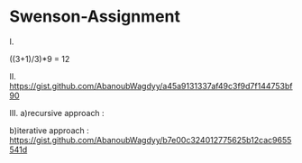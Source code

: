 # Swenson-Assignment

I.

((3+1)/3)*9 = 12

II.
https://gist.github.com/AbanoubWagdyy/a45a9131337af49c3f9d7f144753bf90

III.
a)recursive approach : 

b)iterative approach : 
https://gist.github.com/AbanoubWagdyy/b7e00c324012775625b12cac9655541d

